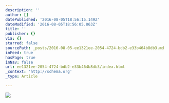 ```yaml
---
description: ''
author: []
datePublished: '2016-08-05T18:56:15.149Z'
dateModified: '2016-08-05T18:56:05.863Z'
title: ''
publisher: {}
via: {}
starred: false
sourcePath: _posts/2016-08-05-ee1321ee-2054-4724-bdb2-e33b464b8db3.md
inFeed: true
hasPage: true
inNav: false
url: ee1321ee-2054-4724-bdb2-e33b464b8db3/index.html
_context: 'http://schema.org'
_type: Article

---
```

![](https://the-grid-user-content.s3-us-west-2.amazonaws.com/bc87317c-26e2-499f-a39c-0ac1d872b9b7.png)